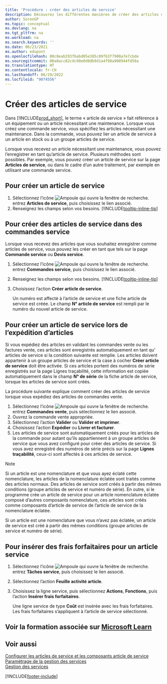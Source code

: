 ```yaml
---
title: 'Procédure : créer des articles de service'
description: Découvrez les différentes manières de créer des articles de service dans Business Central, par exemple dans une commande de service ou lors de l’expédition d’articles.
author: SorenGP
ms.topic: conceptual
ms.devlang: na
ms.tgt_pltfrm: na
ms.workload: na
ms.search.keywords: ''
ms.date: 06/23/2021
ms.author: edupont
ms.openlocfilehash: 80c8eab293fbabd05e385c89f63f7900a7e7cbde
ms.sourcegitcommit: 00a8acc82cdc90e0d0db9d1a4f98a908944fd50a
ms.translationtype: HT
ms.contentlocale: fr-CH
ms.lasthandoff: 06/29/2022
ms.locfileid: "9074556"
---
```

# <a name="create-service-items"></a>Créer des articles de service

Dans [!INCLUDE[prod_short](includes/prod_short.md)], le terme « article de service » fait référence à un équipement ou un article nécessitant une maintenance. Lorsque vous créez une commande service, vous spécifiez les articles nécessitant une maintenance. Dans la commande, vous pouvez lier un article de service à un article en stock ou à un groupe articles de service.    

Lorsque vous recevez un article nécessitant une maintenance, vous pouvez l’enregistrer en tant qu’article de service. Plusieurs méthodes sont possibles. Par exemple, vous pouvez créer un article de service sur la page **Articles de service**, ou dans le cadre d’un autre traitement, par exemple en utilisant une commande service.   

## <a name="to-create-a-service-item"></a>Pour créer un article de service

1. Sélectionnez l’icône ![Ampoule qui ouvre la fenêtre de recherche.](media/ui-search/search_small.png "Dites-moi ce que vous voulez faire") entrez **Articles de service**, puis choisissez le lien associé.
2. Renseignez les champs selon vos besoins. [!INCLUDE[tooltip-inline-tip](includes/tooltip-inline-tip_md.md)]  

## <a name="to-create-service-items-within-a-service-order"></a>Pour créer des articles de service dans des commandes service

Lorsque vous recevez des articles que vous souhaitez enregistrer comme articles de service, vous pouvez les créer en tant que tels sur la page **Commande service** ou **Devis service**.  

1. Sélectionnez l’icône ![Ampoule qui ouvre la fenêtre de recherche.](media/ui-search/search_small.png "Dites-moi ce que vous voulez faire") entrez **Commandes service**, puis choisissez le lien associé.  
2. Renseignez les champs selon vos besoins. [!INCLUDE[tooltip-inline-tip](includes/tooltip-inline-tip_md.md)]  
3. Choisissez l’action **Créer article de service**.  

    Un numéro est affecté à l’article de service et une fiche article de service est créée. Le champ **N° article de service** est rempli par le numéro du nouvel article de service.

## <a name="to-create-a-service-item-when-shipping-items"></a>Pour créer un article de service lors de l’expédition d’articles

Si vous expédiez des articles en validant les commandes vente ou les factures vente, ces articles sont enregistrés automatiquement en tant qu’ articles de service si la condition suivante est remplie. Les articles doivent appartenir à un groupe articles de service et la case à cocher **Créer article de service** doit être activée. Si ces articles portent des numéros de série enregistrés sur la page Lignes traçabilité, cette information est copiée automatiquement dans le champ **N° de série** de la fiche article de service, lorsque les articles de service sont créés.  

La procédure suivante explique comment créer des articles de service lorsque vous expédiez des articles de commandes vente.  

1. Sélectionnez l’icône ![Ampoule qui ouvre la fenêtre de recherche.](media/ui-search/search_small.png "Dites-moi ce que vous voulez faire") entrez **Commandes vente**, puis sélectionnez le lien associé.  
2. Ouvrez la commande vente appropriée.  
3. Sélectionnez l’action **Valider** ou **Valider et imprimer**.  
4. Choisissez l’action **Expédier** ou **Livrer et facturer**.  
5. Les articles de service sont automatiquement créés pour les articles de la commande pour autant qu’ils appartiennent à un groupe articles de service que vous avez configuré pour créer des articles de service. Si vous avez enregistré des numéros de série précis sur la page **Lignes traçabilité**, ceux-ci sont affectés à ces articles de service.  

> [!NOTE]  
>  Si un article est une nomenclature et que vous ayez éclaté cette nomenclature, les articles de la nomenclature éclatée sont traités comme des articles normaux. Des articles de service sont créés à partir des mêmes conditions (groupe articles de service et numéro de série). En outre, si le programme crée un article de service pour un article nomenclature éclatée composé d’autres composants nomenclature, ces articles sont créés comme composants d’article de service de l’article de service de la nomenclature éclatée.  
>   
>  Si un article est une nomenclature que vous n’avez pas éclatée, un article de service est créé à partir des mêmes conditions (groupe articles de service et numéro de série).  

## <a name="to-insert-a-starting-fee-for-a-service-item"></a>Pour insérer des frais forfaitaires pour un article service

1. Sélectionnez l’icône ![Ampoule qui ouvre la fenêtre de recherche.](media/ui-search/search_small.png "Dites-moi ce que vous voulez faire") entrez **Tâches service**, puis choisissez le lien associé.
2. Sélectionnez l’action **Feuille activité article**.
3. Choisissez la ligne service, puis sélectionnez **Actions**, **Fonctions**, puis l’action **Insérer frais forfaitaires**.  

    Une ligne service de type **Coût** est insérée avec les frais forfaitaires. Les frais forfaitaires s’appliquent à l’article de service sélectionné.

## <a name="see-related-training-at-microsoft-learn"></a>Voir la formation associée sur [Microsoft Learn](/learn/modules/create-items/)

## <a name="see-also"></a>Voir aussi

[Configurer les articles de service et les composants article de service](service-how-setup-service-items.md)  
[Paramétrage de la gestion des services](service-setup-service.md)  
[Gestion des services](service-service.md)  


[!INCLUDE[footer-include](includes/footer-banner.md)]